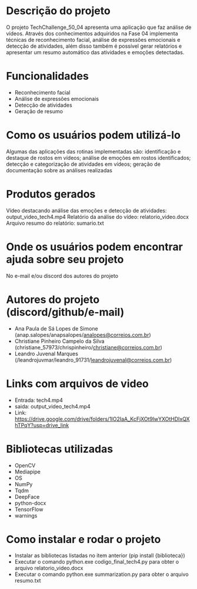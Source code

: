 # Descrição do projeto

O projeto TechChallenge_50_04 apresenta uma aplicação que faz análise de vídeos. 
Através dos conhecimentos adquiridos na Fase 04 implementa técnicas de reconhecimento facial, análise de expressões emocionais e detecção de atividades, além disso também é possível gerar relatórios  e apresentar um resumo automático das atividades e emoções detectadas.


# Funcionalidades

- Reconhecimento facial
- Análise de expressões emocionais
- Detecção de atividades
- Geração de resumo


# Como os usuários podem utilizá-lo

Algumas das aplicações das rotinas implementadas são: identificação e destaque de rostos em vídeos; análise de emoções em rostos identificados; detecção e categorização de atividades em vídeos; geração de documentação sobre as análises realizadas


# Produtos gerados

Vídeo destacando análise das emoções e detecção de atividades: output_video_tech4.mp4
Relatório da análise do vídeo: relatorio_video.docx
Arquivo resumo do relatório: sumario.txt


# Onde os usuários podem encontrar ajuda sobre seu projeto

No e-mail e/ou discord dos autores do projeto


# Autores do projeto (discord/github/e-mail)

- Ana Paula de Sá Lopes de Simone (anap.salopes/anapsalopes/analopes@correios.com.br)
- Christiane Pinheiro Campelo da Silva (christiane_57973/chrispinheiro/christiane@correios.com.br)
- Leandro Juvenal Marques (/leandrojuvmar/leandro_91731/leandrojuvenal@correios.com.br)

# Links com arquivos de video

- Entrada: tech4.mp4
- saida: output_video_tech4.mp4
- Link: https://drive.google.com/drive/folders/1lO2IaA_KcFjXOt9lwYXOtHDIxQXhTPqY?usp=drive_link


# Bibliotecas utilizadas

- OpenCV
- Mediapipe
- OS
- NumPy
- Tqdm
- DeepFace
- python-docx
- TensorFlow
- warnings


# Como instalar e rodar o projeto

- Instalar as bibliotecas listadas no item anterior (pip install {biblioteca})
- Executar o comando python.exe codigo_final_tech4.py para obter o arquivo relatorio_video.docx
- Executar o comando python.exe summarization.py para obter o arquivo resumo.txt
